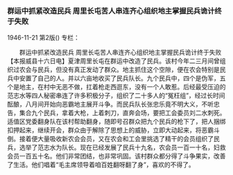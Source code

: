 ### 群运中抓紧改造民兵  周里长屯苦人串连齐心组织地主掌握民兵诡计终于失败

1946-11-21
第2版()
专栏：

　　群运中抓紧改造民兵
    周里长屯苦人串连齐心组织地主掌握民兵诡计终于失败
    【本报威县十六日电】夏津周里长屯在群运中改造了民兵。该村今年二三月间曾组织过农会与民兵，但没有真正发动了群众。地主抓住这个空隙，便在农会特别是民兵中安置了自己的人。并以六亩地收买了民兵队长。九个民兵中，四个是伪军，五个是地主，在村中无恶不做，扛着枪走西逛东，没有一个人敢惹。后经最受压迫的范志水等四人秘密串连了许多积极分子，组织了二十多人的“冤枉组”，经过长时间酝酿，八月间开始向恶霸地主展开斗争。而民兵队长张忠乐竟不明大义，不听忠告，集合九个民兵，拿着大枪，上着刺刀，直奔会场，要把工会委员刘二水刺死。适值区党委翻身队在该村帮助翻身，随即号召群众把九个民兵的枪下了，把人捆绑扣押起来，继续开会，群众由于解除了思想上的威胁，立即大动起来，将恶霸斗倒。接着便大量吸收新农会会员，又在农会和工会里挑选了精干的会员组织了民兵，选举了范志水为队长。现在已经发展了民兵十九名，农会员一百一十名，妇救会员一百五十名。他们非常团结，也非常巩固。该村群众都分得了斗争果实，改善了生活。他们唱着“毛主席领导着咱百姓翻呀翻了身”，喜欢的不得了。
